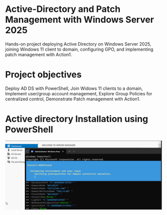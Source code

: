 # Active-Directory and Patch Management with Windows Server 2025
Hands-on project deploying Active Directory on Windows Server 2025, joining Windows 11 client to domain, configuring GPO, and implementing patch management with Action1.
# Project objectives 
Deploy AD DS with PowerShell, 
Join Widows 11 clients to a domain,
Implement user/group account management,
Explore Group Policies for centralized control,
Demonstrate Patch management with Action1.
# Active directory Installation using PowerShell
![AD Install Screenshot](screenshots/adds-install.png)
